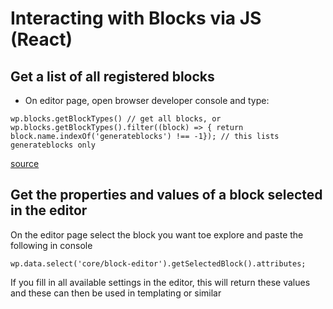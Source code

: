 # Interacting with Blocks via JS (React)

## Get a list of all registered blocks

- On editor page, open browser developer console and type:

```
wp.blocks.getBlockTypes() // get all blocks, or
wp.blocks.getBlockTypes().filter((block) => { return block.name.indexOf('generateblocks') !== -1}); // this lists generateblocks only

```

[source](https://github.com/WordPress/gutenberg/issues/12775#issuecomment-793369394)

## Get the properties and values of a block selected in the editor

On the editor page select the block you want toe explore and paste the following in console

```
wp.data.select('core/block-editor').getSelectedBlock().attributes;

```

If you fill in all available settings in the editor, this will return these values and these can then be used in templating or similar
